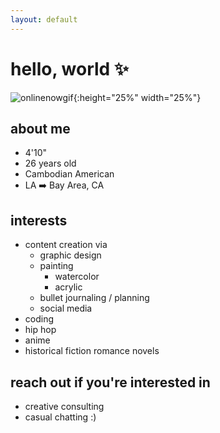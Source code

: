 ```yaml
---
layout: default
---
```

# hello, world ✨
![onlinenowgif](https://raw.githubusercontent.com/umjennifer/umjennifer.github.io/master/assets/images/onlinenow.GIF){:height="25%" width="25%"}

## about me
- 4'10"  
- 26 years old  
- Cambodian American  
- LA ➡️ Bay Area, CA

## interests
- content creation via
  - graphic design
  - painting
     - watercolor
     - acrylic
  - bullet journaling / planning
  - social media
- coding
- hip hop
- anime
- historical fiction romance novels

## reach out if you're interested in
- creative consulting
- casual chatting :)
